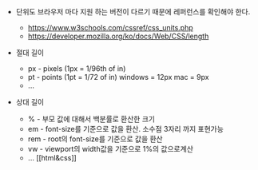 - 단위도 브라우저 마다 지원 하는 버전이 다르기 때문에 레퍼런스를 확인해야 한다.
	- https://www.w3schools.com/cssref/css_units.php
	- https://developer.mozilla.org/ko/docs/Web/CSS/length
- 절대 길이
	- px - pixels (1px = 1/96th of in)
	- pt - points (1pt = 1/72 of in) windows = 12px mac = 9px
	- ...

- 상대 길이
	- % - 부모 값에 대해서 백분률로 환산한 크기
	- em - font-size를 기준으로 값을 환산. 소수점 3자리 까지 표현가능
	- rem - root의 font-size를 기준으로 값을 환산
	- vw - viewport의 width값을 기준으로 1%의 값으로계산
	- ...
[[html&css]]